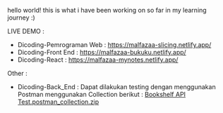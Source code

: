 hello world! this is what i have been working on so far in my learning journey :)

LIVE DEMO :
- Dicoding-Pemrograman Web : https://malfazaa-slicing.netlify.app/
- Dicoding-Front End : https://malfazaa-bukuku.netlify.app/
- Dicoding-React : https://malfazaa-mynotes.netlify.app/

Other : 
- Dicoding-Back_End : 
    Dapat dilakukan testing dengan menggunakan Postman menggunakan Collection berikut : 
      [Bookshelf API Test.postman_collection.zip](https://github.com/alfazaatariq/projects/files/10284737/Bookshelf.API.Test.postman_collection.zip)
